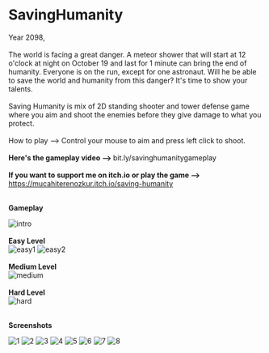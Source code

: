 # SavingHumanity

Year 2098,<br><br>
The world is facing a great danger.
A meteor shower that will start at 12 o'clock at night on October 19 and last for 1 minute can bring the end of humanity. 
Everyone is on the run, except for one astronaut. Will he be able to save the world and humanity from this danger? It's time to show your talents.<br><br>
Saving Humanity is mix of 2D standing shooter and tower defense game where you aim and shoot the enemies before they give damage to what you protect.<br><br>
How to play --> Control your mouse to aim and press left click to shoot.<br><br>
<strong> Here's the gameplay video --> </strong> bit.ly/savinghumanitygameplay <br><br>
<strong> If you want to support me on itch.io or play the game --> </strong> https://mucahiterenozkur.itch.io/saving-humanity <br><br>

<strong> Gameplay </strong>

![intro](https://user-images.githubusercontent.com/59232592/139532230-2dbb19c4-52d5-4519-9d33-d85c8afe3ac7.gif)<br><br>
<strong> Easy Level </strong><br>
![easy1](https://user-images.githubusercontent.com/59232592/139532235-d7516f72-bfd9-4426-91e2-66bf4057bc23.gif)
![easy2](https://user-images.githubusercontent.com/59232592/139532239-3f90adbd-a4f4-4af3-922e-80b45529772d.gif)<br><br>
<strong> Medium Level </strong><br>
![medium](https://user-images.githubusercontent.com/59232592/139532241-0c45afc1-2a29-4672-8574-bc019fc07e8f.gif)<br><br>
<strong> Hard Level </strong><br>
![hard](https://user-images.githubusercontent.com/59232592/139532244-7a0683e8-e35c-44e1-9dd5-dc6ede8115d7.gif)<br><br>

<strong> Screenshots </strong>

![1](https://user-images.githubusercontent.com/59232592/139532644-47b20440-e7fe-4cde-bf18-661f3a2c3219.png)
![2](https://user-images.githubusercontent.com/59232592/139532588-ee72692d-183a-4f67-915c-8fcfa3d36fe2.png)
![3](https://user-images.githubusercontent.com/59232592/139532592-efb822cf-4bd4-4e05-a95f-a36839112b5b.png)
![4](https://user-images.githubusercontent.com/59232592/139532593-ddd5f772-9021-478c-86ae-6134918bb961.png)
![5](https://user-images.githubusercontent.com/59232592/139532594-acdf49e0-d6fd-4e1f-bacb-2a41cfee0b00.png)
![6](https://user-images.githubusercontent.com/59232592/139532595-c9cf2b0a-4296-40f6-a5e9-eb0b14121263.png)
![7](https://user-images.githubusercontent.com/59232592/139532597-d67229a5-4c41-4eb9-bf4d-2df10a7cc64a.png)
![8](https://user-images.githubusercontent.com/59232592/139532598-2a92a820-a4d9-43c2-b671-b9876add6125.png)



